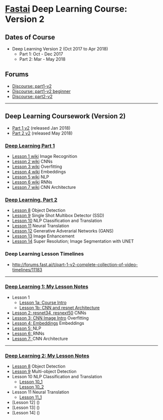 # [Fastai](http://www.fast.ai) Deep Learning Course:  Version 2

## Dates of Course
- Deep Learning Version 2 (Oct 2017 to Apr 2018)
    - Part 1:  Oct - Dec 2017  
    - Part 2:  Mar - May 2018

## Forums
* [Discourse:  part1-v2](http://forums.fast.ai/c/part1-v2)
* [Discourse:  part1-v2 beginner](http://forums.fast.ai/c/part1v2-beg)
* [Discourse:  part2-v2](http://forums.fast.ai/c/part2-v2)


---
## Deep Learning Coursework (Version 2)
* [Part 1 v2](http://course.fast.ai) (released Jan 2018)
* [Part 2 v2](http://www.fast.ai/2018/05/07/part2-launch/) (released May 2018)

### [Deep Learning Part 1](http://forums.fast.ai/t/welcome-to-part-1-v2/5787)
* [Lesson 1 wiki](http://forums.fast.ai/t/wiki-lesson-1/9398) Image Recognition
* [Lesson 2 wiki](http://forums.fast.ai/t/wiki-lesson-2/9399) CNNs
* [Lesson 3 wiki](http://forums.fast.ai/t/wiki-lesson-3/9401) Overfitting
* [Lesson 4 wiki](http://forums.fast.ai/t/wiki-lesson-4/9402) Embeddings
* [Lesson 5 wiki](http://forums.fast.ai/t/wiki-lesson-5/9403) NLP 
* [Lesson 6 wiki](http://forums.fast.ai/t/wiki-lesson-6/9404) RNNs
* [Lesson 7 wiki](http://forums.fast.ai/t/wiki-lesson-7/9405) CNN Architecture

### [Deep Learning, Part 2](http://www.fast.ai/2018/05/07/part2-launch/)
* [Lesson 8](http://course.fast.ai/lessons/lesson8.html) Object Detection
* [Lesson 9](http://course.fast.ai/lessons/lesson9.html) Single Shot Multibox Detector (SSD)
* [Lesson 10](http://course.fast.ai/lessons/lesson10.html) NLP Classification and Translation
* [Lesson 11](http://course.fast.ai/lessons/lesson11.html) Neural Translation
* [Lesson 12](http://course.fast.ai/lessons/lesson12.html) Generative Adverarial Networks (GANS)
* [Lesson 13](http://course.fast.ai/lessons/lesson13.html) Image Enhancement
* [Lesson 14](http://course.fast.ai/lessons/lesson14.html) Super Resolution; Image Segmentation with UNET


### Deep Learning Lesson Timelines
* http://forums.fast.ai/t/part-1-v2-complete-collection-of-video-timelines/11183

---

### [Deep Learning 1: My Lesson Notes](courses/dl1-v2/) 
* Lesson 1
  - [Lesson 1a: Course Intro](courses/dl1-v2/lesson_1a_course_intro.md)
  - [Lesson 1b: CNN and resnet Architecture](courses/dl1-v2/lesson_1b_cnn_tools.md)
* [Lesson 2: resnet34, resnext50](courses/dl1-v2/lesson_2_resnet34_resnext50.md) CNNs
* [Lesson 3: CNN Image Intro](courses/dl1-v2/lesson_3_x.md) Overfitting
* [Lesson 4: Embeddings](courses/dl1-v2/lesson_4_x.md) Embeddings
* [Lesson 5:  ](courses/dl1-v2/lesson_5_x.md) NLP
* [Lesson 6:  ](courses/dl1-v2/lesson_6_x.md) RNNs
* [Lesson 7:  ](courses/dl1-v2/lesson_7_x.md) CNN Architecture

---
### [Deep Learning 2: My Lesson Notes](courses/dl2-v2/) 
* [Lesson 8](courses/dl2-v2/lesson_08.md) Object Detection
* [Lesson 9](courses/dl2-v2/lesson_09.md) Multi-object Detection
* Lesson 10 NLP Classification and Translation
    - [Lesson 10_1](courses/dl2-v2/lesson_10_1.md)
    - [Lesson 10_2](courses/dl2-v2/lesson_10_2.md)
* Lesson 11 Neural Translation
    - [Lesson 11_1](courses/dl2-v2/lesson_11_1.md)
* [Lesson 12] ()
* [Lesson 13] ()
* [Lesson 14] () 


